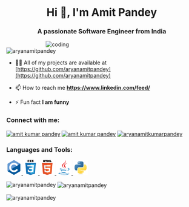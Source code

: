 <h1 align="center">Hi 👋, I'm Amit Pandey</h1>
<h3 align="center">A passionate Software Engineer from India</h3>
<img align="right" alt="coding" width="400" src="https://user-images.githubusercontent.com/55389276/140866485-8fb1c876-9a8f-4d6a-98dc-08c4981eaf70.gif">

<p align="left"> <img src="https://komarev.com/ghpvc/?username=aryanamitpandey&label=Profile%20views&color=0e75b6&style=flat" alt="aryanamitpandey" /> </p>

- 👨‍💻 All of my projects are available at [https://github.com/aryanamitpandey](https://github.com/aryanamitpandey)

- 📫 How to reach me **https://www.linkedin.com/feed/**

- ⚡ Fun fact **I am funny**

<h3 align="left">Connect with me:</h3>
<p align="left">
<a href="https://twitter.com/amit kumar pandey" target="blank"><img align="center" src="https://raw.githubusercontent.com/rahuldkjain/github-profile-readme-generator/master/src/images/icons/Social/twitter.svg" alt="amit kumar pandey" height="30" width="40" /></a>
<a href="https://linkedin.com/in/amit kumar pandey" target="blank"><img align="center" src="https://raw.githubusercontent.com/rahuldkjain/github-profile-readme-generator/master/src/images/icons/Social/linked-in-alt.svg" alt="amit kumar pandey" height="30" width="40" /></a>
<a href="https://instagram.com/aryanamitkumarpandey" target="blank"><img align="center" src="https://raw.githubusercontent.com/rahuldkjain/github-profile-readme-generator/master/src/images/icons/Social/instagram.svg" alt="aryanamitkumarpandey" height="30" width="40" /></a>
</p>

<h3 align="left">Languages and Tools:</h3>
<p align="left"> <a href="https://www.cprogramming.com/" target="_blank" rel="noreferrer"> <img src="https://raw.githubusercontent.com/devicons/devicon/master/icons/c/c-original.svg" alt="c" width="40" height="40"/> </a> <a href="https://www.w3schools.com/css/" target="_blank" rel="noreferrer"> <img src="https://raw.githubusercontent.com/devicons/devicon/master/icons/css3/css3-original-wordmark.svg" alt="css3" width="40" height="40"/> </a> <a href="https://www.w3.org/html/" target="_blank" rel="noreferrer"> <img src="https://raw.githubusercontent.com/devicons/devicon/master/icons/html5/html5-original-wordmark.svg" alt="html5" width="40" height="40"/> </a> <a href="https://www.java.com" target="_blank" rel="noreferrer"> <img src="https://raw.githubusercontent.com/devicons/devicon/master/icons/java/java-original.svg" alt="java" width="40" height="40"/> </a> <a href="https://www.python.org" target="_blank" rel="noreferrer"> <img src="https://raw.githubusercontent.com/devicons/devicon/master/icons/python/python-original.svg" alt="python" width="40" height="40"/> </a> </p>

<p><img align="left" src="https://github-readme-stats.vercel.app/api/top-langs?username=aryanamitpandey&show_icons=true&locale=en&layout=compact" alt="aryanamitpandey" /></p>

<p>&nbsp;<img align="center" src="https://github-readme-stats.vercel.app/api?username=aryanamitpandey&show_icons=true&locale=en" alt="aryanamitpandey" /></p>

<p><img align="center" src="https://github-readme-streak-stats.herokuapp.com/?user=aryanamitpandey&" alt="aryanamitpandey" /></p>
